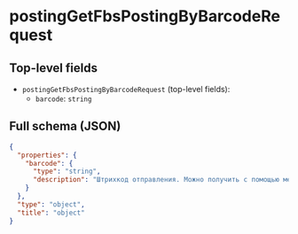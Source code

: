 # postingGetFbsPostingByBarcodeRequest

## Top-level fields
- `postingGetFbsPostingByBarcodeRequest` (top-level fields):
  - `barcode`: `string`

## Full schema (JSON)
```json
{
  "properties": {
    "barcode": {
      "type": "string",
      "description": "Штрихкод отправления. Можно получить с помощью методов: [/v3/posting/fbs/get](#operation/PostingAPI_GetFbsPostingV3), [/v3/posting/fbs/list](#operation/PostingAPI_GetFbsPostingListV3) и [/v3/posting/fbs/unfulfilled/list](#operation/PostingAPI_GetFbsPostingUnfulfilledList) в массиве `barcodes`.\n"
    }
  },
  "type": "object",
  "title": "object"
}
```
